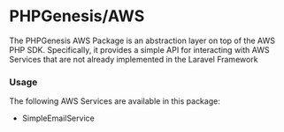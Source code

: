 # PHPGenesis/AWS

The PHPGenesis AWS Package is an abstraction layer on top of the AWS PHP SDK. Specifically, it provides a simple API for interacting
with AWS Services that are not already implemented in the Laravel Framework

### Usage

The following AWS Services are available in this package:

- SimpleEmailService